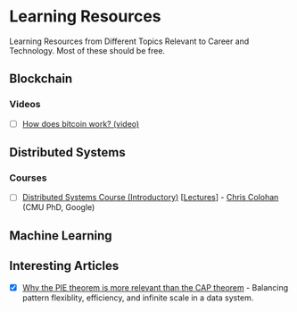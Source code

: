 # Learning Resources
Learning Resources from Different Topics Relevant to Career and Technology. Most of these should be free.

## Blockchain
### Videos
- [ ] [How does bitcoin work? (video)](https://www.youtube.com/watch?v=bBC-nXj3Ng4)

## Distributed Systems
### Courses
- [ ] [Distributed Systems Course (Introductory)](https://www.distributedsystemscourse.com/) [[Lectures](https://www.youtube.com/playlist?list=PLOE1GTZ5ouRPbpTnrZ3Wqjamfwn_Q5Y9A)] - [Chris Colohan](https://www.colohan.com/) (CMU PhD, Google)

## Machine Learning

## Interesting Articles
- [x] [Why the PIE theorem is more relevant than the CAP theorem](https://www.alexdebrie.com/posts/choosing-a-database-with-pie/) - Balancing pattern flexiblity, efficiency, and infinite scale in a data system.
